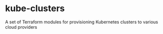 # kube-clusters
A set of Terraform modules for provisioning Kubernetes clusters to various cloud providers
